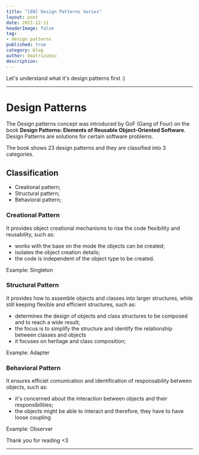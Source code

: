 ```yaml
---
title: "[EN] Design Patterns Series"
layout: post
date: 2021-12-11
headerImage: false
tag:
- design patterns
published: true
category: blog
author: beatrizuezu
description: 
---
```


Let's understand what it's design patterns first :)

---

# Design Patterns
The Design patterns concept was introduced by GoF (Gang of Four) on the book **Design Patterns: Elements of Reusable Object-Oriented Software**. Design Patterns are solutions for certain software problems.

The book shows 23 design patterns and they are classified into 3 categories. 


## Classification

- Creational pattern;
- Structural pattern;
- Behavioral pattern;


### Creational Pattern

It provides object creational mechanisms to rise the code flexibility and reusability, such as:
- works with the base on the mode the objects can be created;
- isolates the object creation details;
- the code is independent of the object type to be created.

Example: Singleton

### Structural Pattern

It provides how to assemble objects and classes into larger structures, while still keeping flexible and efficient structures, such as:
- determines the design of objects and class structures to be composed and to reach a wide result;
- the focus is to simplify the structure and identify the relationship between classes and objects
- it focuses on heritage and class composition;

Example: Adapter

### Behavioral Pattern

It ensures efficiet comunication and identification of responsability between objects, such as:
- it's concerned about the interaction between objects and their responsibilities;
- the objects might be able to interact and therefore, they have to have loose coupling

Example: Observer


Thank you for reading <3

---